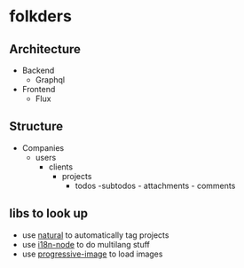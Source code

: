 # folkders

## Architecture
- Backend
	- Graphql
- Frontend
	- Flux

## Structure
- Companies
	- users
		- clients
			- projects
				- todos
					-subtodos
						- attachments
						- comments

## libs to look up
- use [natural](https://www.npmjs.com/package/natural) to automatically tag projects
- use [i18n-node](https://github.com/mashpie/i18n-node) to do multilang stuff
- use [progressive-image](https://github.com/craigbuckler/progressive-image.js) to load images
